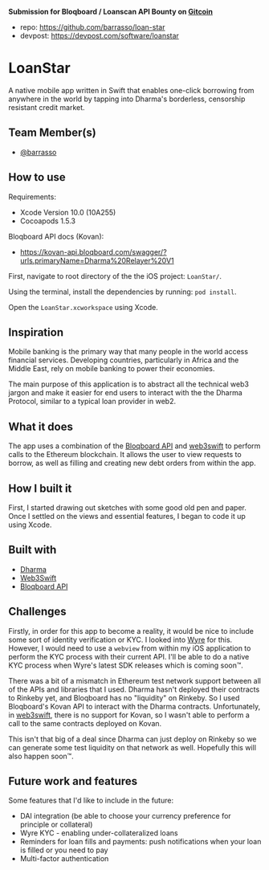 **Submission for Bloqboard / Loanscan API Bounty on [Gitcoin](https://gitcoin.co/issue/ethglobal/ethsanfrancisco-bounties/9/1373)**

- repo: https://github.com/barrasso/loan-star
- devpost: https://devpost.com/software/loanstar

# LoanStar

A native mobile app written in Swift that enables one-click borrowing from anywhere in the world by tapping into Dharma's borderless, censorship resistant credit market.

## Team Member(s)
- [@barrasso](https://github.com/barrasso)

## How to use

Requirements:

- Xcode Version 10.0 (10A255)
- Cocoapods 1.5.3

Bloqboard API docs (Kovan):
- https://kovan-api.bloqboard.com/swagger/?urls.primaryName=Dharma%20Relayer%20V1

First, navigate to root directory of the the iOS project: `LoanStar/`.

Using the terminal, install the dependencies by running: `pod install`.

Open the `LoanStar.xcworkspace` using Xcode.

## Inspiration

Mobile banking is the primary way that many people in the world access financial services. Developing countries, particularly in Africa and the Middle East, rely on mobile banking to power their economies.

The main purpose of this application is to abstract all the technical web3 jargon and make it easier for end users to interact with the the Dharma Protocol, similar to a typical loan provider in web2.

## What it does

The app uses a combination of the [Bloqboard API](https://kovan-api.bloqboard.com/swagger/?urls.primaryName=Dharma%20Relayer%20V1) and [web3swift](https://github.com/matterinc/web3swift) to perform calls to the Ethereum blockchain. It allows the user to view requests to borrow, as well as filling and creating new debt orders from within the app.

## How I built it

First, I started drawing out sketches with some good old pen and paper. 
Once I settled on the views and essential features, I began to code it up using Xcode.

## Built with

- [Dharma](https://github.com/dharmaprotocol/dharma.js/blob/master/src/loan/debt_order.ts)
- [Web3Swift](https://github.com/matterinc/web3swift)
- [Bloqboard API](https://kovan-api.bloqboard.com/swagger/?urls.primaryName=Dharma%20Relayer%20V1)

## Challenges

Firstly, in order for this app to become a reality, it would be nice to include some sort of identity verification or KYC. I looked into [Wyre](https://www.sendwyre.com/docs/#issuing-kyc-token) for this.  However, I would need to use a `webview` from within my iOS application to perform the KYC process with their current API. I'll be able to do a native KYC process when Wyre's latest SDK releases which is coming soon™.

There was a bit of a mismatch in Ethereum test network support between all of the APIs and libraries that I used.
Dharma hasn't deployed their contracts to Rinkeby yet, and Bloqboard has no "liquidity" on Rinkeby. So I used Bloqboard's Kovan API to interact with the Dharma contracts. Unfortunately, in [web3swift](https://github.com/matterinc/web3swift), there is no support for Kovan, so I wasn't able to perform a call to the same contracts deployed on Kovan.

This isn't that big of a deal since Dharma can just deploy on Rinkeby so we can generate some test liquidity on that network as well. Hopefully this will also happen soon™.

## Future work and features

Some features that I'd like to include in the future:

- DAI integration (be able to choose your currency preference for principle or collateral)
- Wyre KYC - enabling under-collateralized loans
- Reminders for loan fills and payments: push notifications when your loan is filled or you need to pay
- Multi-factor authentication
